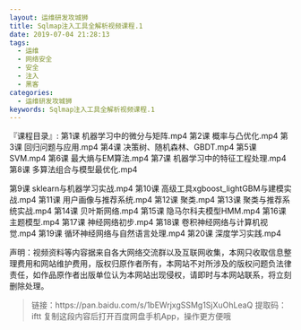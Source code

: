 ```yaml
---
layout: 运维研发攻城狮
title: Sqlmap注入工具全解析视频课程.1
date: 2019-07-04 21:28:13
tags:
  - 运维
  - 网络安全
  - 安全
  - 注入
  - 黑客
categories:
  - 运维研发攻城狮
keywords: Sqlmap注入工具全解析视频课程.1
---
```


『课程目录』: 
第1课 机器学习中的微分与矩阵.mp4
第2课 概率与凸优化.mp4
第3课 回归问题与应用.mp4
第4课 决策树、随机森林、GBDT.mp4
第5课 SVM.mp4
第6课 最大熵与EM算法.mp4
第7课 机器学习中的特征工程处理.mp4
第8课 多算法组合与模型最优化.mp4
<!-- more -->  
第9课 sklearn与机器学习实战.mp4
第10课 高级工具xgboost_lightGBM与建模实战.mp4
第11课 用户画像与推荐系统.mp4
第12课 聚类.mp4
第13课 聚类与推荐系统实战.mp4
第14课 贝叶斯网络.mp4
第15课 隐马尔科夫模型HMM.mp4
第16课 主题模型.mp4
第17课 神经网络初步.mp4
第18课 卷积神经网络与计算机视觉.mp4
第19课 循环神经网络与自然语言处理.mp4
第20课 深度学习实践.mp4
  
<div class="post-copyright">
    <div class="post-copyright__author">
      <span class="post-copyright-meta">声明：视频资料等内容据来自各大网络交流群以及互联网收集，本网只收取信息整理费用和网站维护费用，版权归原作者所有，本网站不对所涉及的版权问题负法律责任，如作品原作者出版单位认为本网站出现侵权，请即时与本网站联系，将立刻删除处理。 </span>
    </div>
</div>

<blockquote class="blockquote-center">
链接：https://pan.baidu.com/s/1bEWrjxgSSMg1SjXuOhLeaQ 
提取码：iftt 
复制这段内容后打开百度网盘手机App，操作更方便哦
</blockquote>

